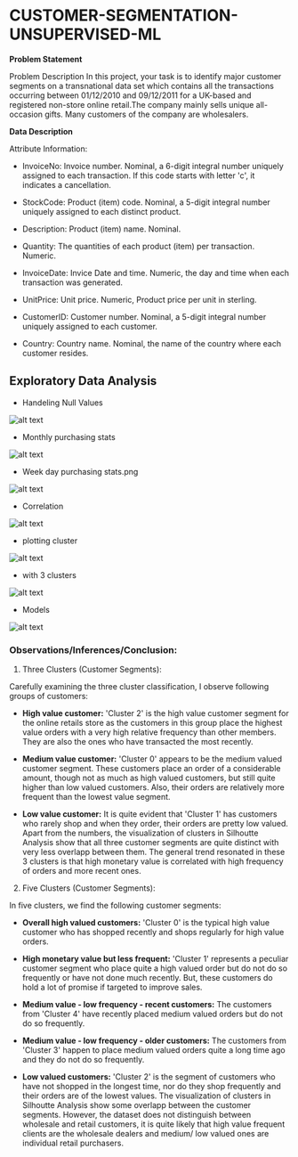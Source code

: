 # CUSTOMER-SEGMENTATION-UNSUPERVISED-ML

**Problem Statement**

Problem Description In this project, your task is to identify major customer segments on a transnational data set which contains all the transactions occurring between 01/12/2010 and 09/12/2011 for a UK-based and registered non-store online retail.The company mainly sells unique all-occasion gifts. Many customers of the company are wholesalers.

**Data Description**

Attribute Information:

- InvoiceNo: Invoice number. Nominal, a 6-digit integral number uniquely assigned to each transaction. If this code starts with letter 'c', it indicates a cancellation.

- StockCode: Product (item) code. Nominal, a 5-digit integral number uniquely assigned to each distinct product.

- Description: Product (item) name. Nominal.

- Quantity: The quantities of each product (item) per transaction. Numeric.

- InvoiceDate: Invice Date and time. Numeric, the day and time when each transaction was generated.

- UnitPrice: Unit price. Numeric, Product price per unit in sterling.

- CustomerID: Customer number. Nominal, a 5-digit integral number uniquely assigned to each customer.

- Country: Country name. Nominal, the name of the country where each customer resides.

## Exploratory Data Analysis

- Handeling Null Values

![alt text](https://github.com/hariranjanmeena/CUSTOMER-SEGMENTATION-UNSUPERVISED-ML/blob/3b1a3fb4b2f58b21f25763edc10871784e7a765b/Images/Handeling%20Null%20Values.png)

- Monthly purchasing stats

![alt text](https://github.com/hariranjanmeena/CUSTOMER-SEGMENTATION-UNSUPERVISED-ML/blob/3b1a3fb4b2f58b21f25763edc10871784e7a765b/Images/Monthly%20purchasing%20stats.png)

- Week day purchasing stats.png

![alt text](https://github.com/hariranjanmeena/CUSTOMER-SEGMENTATION-UNSUPERVISED-ML/blob/3b1a3fb4b2f58b21f25763edc10871784e7a765b/Images/Week%20day%20purchasing%20stats.png)

- Correlation

![alt text](https://github.com/hariranjanmeena/CUSTOMER-SEGMENTATION-UNSUPERVISED-ML/blob/6ed837cff04e26dc21649006f9d1380f7c2cb825/Images/Correlation.PNG)

- plotting cluster

![alt text](https://github.com/hariranjanmeena/CUSTOMER-SEGMENTATION-UNSUPERVISED-ML/blob/6ed837cff04e26dc21649006f9d1380f7c2cb825/Images/plotting%20cluster.PNG)

- with 3 clusters

![alt text](https://github.com/hariranjanmeena/CUSTOMER-SEGMENTATION-UNSUPERVISED-ML/blob/6ed837cff04e26dc21649006f9d1380f7c2cb825/Images/final.PNG)

- Models

![alt text](https://github.com/hariranjanmeena/CUSTOMER-SEGMENTATION-UNSUPERVISED-ML/blob/6ed837cff04e26dc21649006f9d1380f7c2cb825/Images/Models.PNG)


### Observations/Inferences/Conclusion:

1. Three Clusters (Customer Segments):

Carefully examining the three cluster classification, I observe following groups of customers:

- **High value customer:** 'Cluster 2' is the high value customer segment for the online retails store as the customers in this group place the highest value orders with a very high relative frequency than other members. They are also the ones who have transacted the most recently.

- **Medium value customer:** 'Cluster 0' appears to be the medium valued customer segment. These customers place an order of a considerable amount, though not as much as high valued customers, but still quite higher than low valued customers. Also, their orders are relatively more frequent than the lowest value segment.

- **Low value customer:** It is quite evident that 'Cluster 1' has customers who rarely shop and when they order, their orders are pretty low valued. Apart from the numbers, the visualization of clusters in Silhoutte Analysis show that all three customer segments are quite distinct with very less overlapp between them. The general trend resonated in these 3 clusters is that high monetary value is correlated with high frequency of orders and more recent ones.

2. Five Clusters (Customer Segments):

In five clusters, we find the following customer segments:

- **Overall high valued customers:** 'Cluster 0' is the typical high value customer who has shopped recently and shops regularly for high value orders.

- **High monetary value but less frequent:** 'Cluster 1' represents a peculiar customer segment who place quite a high valued order but do not do so frequently or have not done much recently. But, these customers do hold a lot of promise if targeted to improve sales.

- **Medium value - low frequency - recent customers:** The customers from 'Cluster 4' have recently placed medium valued orders but do not do so frequently.

- **Medium value - low frequency - older customers:** The customers from 'Cluster 3' happen to place medium valued orders quite a long time ago and they do not do so frequently.

- **Low valued customers:** 'Cluster 2' is the segment of customers who have not shopped in the longest time, nor do they shop frequently and their orders are of the lowest values. The visualization of clusters in Silhoutte Analysis show some overlapp between the customer segments. However, the dataset does not distinguish between wholesale and retail customers, it is quite likely that high value frequent clients are the wholesale dealers and medium/ low valued ones are individual retail purchasers.
